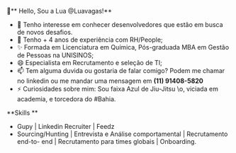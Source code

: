 👋** Hello, Sou a Lua @Luavagas!**
- 👀 Tenho interesse em conhecer desenvolvedores que estão em busca de novos desafios.
- 💞️ Tenho + 4 anos de experiência com RH/People; 
- ✨ Formada em Licenciatura em Química, Pós-graduada MBA em Gestão de Pessoas na UNISINOS;
- 😄 Especialista em Recrutamento e seleção de TI;
- 📫 Tem alguma duvida ou gostaria de falar comigo? Podem me chamar no linkedin ou me mandar uma mensagem em **(11) 91408-5820**
- ⚡ Curiosidades sobre mim: Sou faixa Azul de Jiu-Jitsu \o, viciada em academia, e torcedora do #Bahia.
  
**Skills **
- Gupy | Linkedin Recruiter | Feedz 
- Sourcing/Hunting | Entrevista e Análise comportamental | Recrutamento end-to- end | Recrutamento para times globais | Onboarding.


<!---
Luavagas/Luavagas is a ✨ special ✨ repository because its `README.md` (this file) appears on your GitHub profile.
You can click the Preview link to take a look at your changes.
--->
